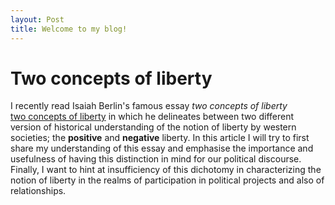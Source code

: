 ```yaml
---
layout: Post
title: Welcome to my blog!
---
```





# Two concepts of liberty 

I recently read Isaiah Berlin's famous essay *two concepts of liberty*  
[two concepts of liberty][1] in which he delineates between two different version of historical understanding of the notion of liberty by western societies; the __positive__ and __negative__ liberty. In this article I will try to first share my understanding of this essay and emphasise the importance and usefulness of having this distinction in mind for our political discourse. Finally, I want to hint at insufficiency of this dichotomy in characterizing the notion of liberty in the realms of participation in political projects and also of relationships. 




[1]: https://en.wikipedia.org/wiki/Two_Concepts_of_Liberty
